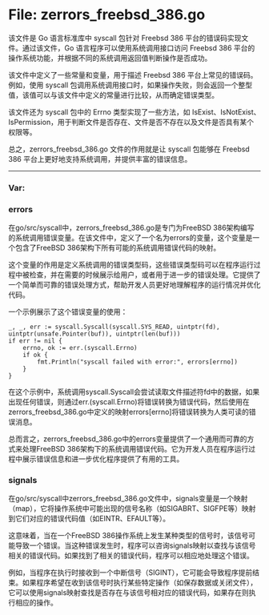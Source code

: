 # File: zerrors_freebsd_386.go

该文件是 Go 语言标准库中 syscall 包针对 Freebsd 386 平台的错误码实现文件。通过该文件，Go 语言程序可以使用系统调用接口访问 Freebsd 386 平台的操作系统功能，并根据不同的系统调用返回值判断操作是否成功。

该文件中定义了一些常量和变量，用于描述 Freebsd 386 平台上常见的错误码。例如，使用 syscall 包调用系统调用接口时，如果操作失败，则会返回一个整型值，该值可以与该文件中定义的常量进行比较，从而确定错误类型。

该文件还为 syscall 包中的 Errno 类型实现了一些方法，如 IsExist、IsNotExist、IsPermission，用于判断文件是否存在、文件是否不存在以及文件是否具有某个权限等。

总之，zerrors_freebsd_386.go 文件的作用就是让 syscall 包能够在 Freebsd 386 平台上更好地支持系统调用，并提供丰富的错误信息。




---

### Var:

### errors

在go/src/syscall中，zerrors_freebsd_386.go是专门为FreeBSD 386架构编写的系统调用错误变量。在该文件中，定义了一个名为errors的变量，这个变量是一个包含了FreeBSD 386架构下所有可能的系统调用错误代码的映射。

这个变量的作用是定义系统调用的错误类型码，这些错误类型码可以在程序运行过程中被检查，并在需要的时候展示给用户，或者用于进一步的错误处理。它提供了一个简单而可靠的错误处理方式，帮助开发人员更好地理解程序的运行情况并优化代码。

一个示例展示了这个错误变量的使用：

```
_, _, err := syscall.Syscall(syscall.SYS_READ, uintptr(fd), uintptr(unsafe.Pointer(buf)), uintptr(len(buf)))
if err != nil {
    errno, ok := err.(syscall.Errno)
    if ok {
        fmt.Println("syscall failed with error:", errors[errno])
    }
}
```

在这个示例中，系统调用syscall.Syscall会尝试读取文件描述符fd中的数据，如果出现任何错误，则通过err.(syscall.Errno)将错误转换为错误代码，然后使用在zerrors_freebsd_386.go中定义的映射errors[errno]将错误转换为人类可读的错误消息。

总而言之，zerrors_freebsd_386.go中的errors变量提供了一个通用而可靠的方式来处理FreeBSD 386架构下的系统调用错误代码。它为开发人员在程序运行过程中展示错误信息和进一步优化程序提供了有用的工具。



### signals

在go/src/syscall中zerrors_freebsd_386.go文件中，signals变量是一个映射（map），它将操作系统中可能出现的信号名称（如SIGABRT、SIGFPE等）映射到它们对应的错误代码值（如EINTR、EFAULT等）。

这意味着，当在一个FreeBSD 386操作系统上发生某种类型的信号时，该信号可能导致一个错误。当这种错误发生时，程序可以咨询signals映射以查找与该信号相关的错误代码。如果找到了相关的错误代码，程序可以相应地处理这个错误。

例如，当程序在执行时接收到一个中断信号（SIGINT），它可能会导致程序提前结束。如果程序希望在收到该信号时执行某些特定操作（如保存数据或关闭文件），它可以使用signals映射查找是否存在与该信号相对应的错误代码，如果存在则执行相应的操作。



